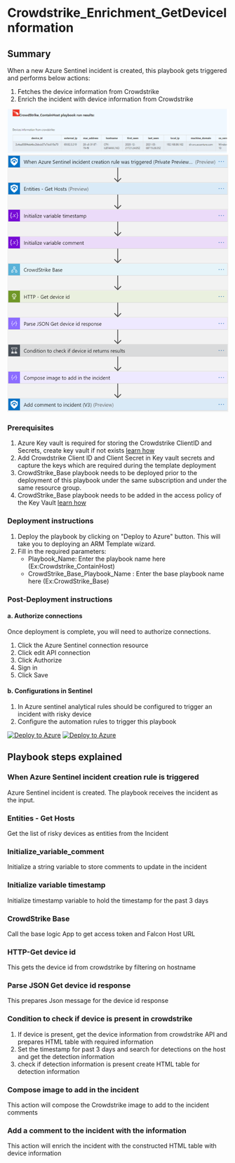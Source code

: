 # Crowdstrike_Enrichment_GetDeviceInformation
 ## Summary
 When a new Azure Sentinel incident is created, this playbook gets triggered and performs below actions:
 1. Fetches the device information from Crowdstrike
 2. Enrich the incident with device information from Crowdstrike

![comment](./images/comment.png)
![Crowdstrike_Enrichment_GetDeviceInformation](./images/designerOverviewCollapsedLight.png)

### Prerequisites 
1. Azure Key vault is required for storing the Crowdstrike ClientID and Secrets, create key vault if not exists [learn how](https://portal.azure.com/#create/Microsoft.Template/uri/https%3A%2F%2Fraw.githubusercontent.com%2FAzure%2Fazure-quickstart-templates%2Fmaster%2F201-key-vault-secret-create%2Fazuredeploy.json)
2. Add Crowdstrike Client ID and Client Secret in Key vault secrets and capture the keys which are required during the template deployment
3. CrowdStrike_Base playbook needs to be deployed prior to the deployment of this playbook under the same subscription and under the same resource group.
4. CrowdStrike_Base playbook needs to be added in the access policy of the Key Vault [learn how](https://docs.microsoft.com/azure/key-vault/general/assign-access-policy-portal)

### Deployment instructions 
1. Deploy the playbook by clicking on "Deploy to Azure" button. This will take you to deploying an ARM Template wizard.
2. Fill in the required parameters:
    * Playbook_Name: Enter the playbook name here (Ex:Crowdstrike_ContainHost)
    * CrowdStrike_Base_Playbook_Name : Enter the base playbook name here (Ex:CrowdStrike_Base)
    
### Post-Deployment instructions 
#### a. Authorize connections
Once deployment is complete, you will need to authorize connections.
1.	Click the Azure Sentinel connection resource
2.	Click edit API connection
3.	Click Authorize
4.	Sign in
5.	Click Save
#### b. Configurations in Sentinel
1. In Azure sentinel analytical rules should be configured to trigger an incident with risky device 
2. Configure the automation rules to trigger this playbook


[![Deploy to Azure](https://aka.ms/deploytoazurebutton)](https://portal.azure.com/#create/Microsoft.Template/uri/https%3A%2F%2Fraw.githubusercontent.com%2FAzure%2FAzure-Sentinel%2Fmaster%2FPlaybooks%2FCrowdStrike%2FPlaybooks%2FCrowdStrike_Enrichment_GetDeviceInformation%2Fazuredeploy.json) [![Deploy to Azure](https://aka.ms/deploytoazuregovbutton)](https://portal.azure.us/#create/Microsoft.Template/uri/https%3A%2F%2Fraw.githubusercontent.com%2FAzure%2FAzure-Sentinel%2Fmaster%2FPlaybooks%2FCrowdStrike%2FPlaybooks%2FCrowdStrike_Enrichment_GetDeviceInformation%2Fazuredeploy.json)

## Playbook steps explained

### When Azure Sentinel incident creation rule is triggered
Azure Sentinel incident is created. The playbook receives the incident as the input.

### Entities - Get Hosts
Get the list of risky devices as entities from the Incident

### Initialize_variable_comment
Initialize a string variable to store comments to update in the incident

### Initialize variable timestamp
Initialize timestamp variable to hold the timestamp for the past 3 days

### CrowdStrike Base
Call the base logic App to get access token and Falcon Host URL

### HTTP-Get device id
This gets the device id from crowdstrike by filtering on hostname

### Parse JSON Get device id response
This prepares Json message for the device id response

 ### Condition to check if device is present in crowdstrike

1. If device is present, get the device information from crowdstrike API and prepares HTML table with required information
2. Set the timestamp for past 3 days and search for detections on the host and get the detection information
3. check if detection information is present create HTML table for detection information

 ### Compose image to add in the incident
This action will compose the Crowdstrike image to add to the incident comments

### Add a comment to the incident with the information
This action will enrich the incident with the constructed HTML table with device information
